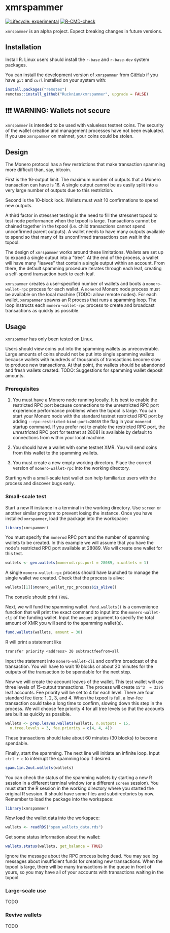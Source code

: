 # xmrspammer

<!-- badges: start -->

[![Lifecycle: experimental](https://img.shields.io/badge/lifecycle-experimental-orange.svg)](https://lifecycle.r-lib.org/articles/stages.html) [![R-CMD-check](https://github.com/Rucknium/xmrspammer/actions/workflows/R-CMD-check.yaml/badge.svg)](https://github.com/Rucknium/xmrspammer/actions/workflows/R-CMD-check.yaml)

<!-- badges: end -->

`xmrspammer` is an alpha project. Expect breaking changes in future versions.

## Installation

Install R. Linux users should install the `r-base` and `r-base-dev` system packages.

You can install the development version of `xmrspammer` from [GitHub](https://github.com/Rucknium/xmrspammer) if you have `git` and `curl` installed on your system with:

``` r
install.packages("remotes")
remotes::install_github("Rucknium/xmrspammer", upgrade = FALSE)
```

## ❗❗❗ WARNING: Wallets not secure

`xmrspammer` is intended to be used with valueless testnet coins. The security of the wallet creation and management processes have not been evaluated. If you use `xmrspammer` on mainnet, your coins could be stolen.

## Design

The Monero protocol has a few restrictions that make transaction spamming more difficult than, say, bitcoin.

First is the 16-output limit. The maximum number of outputs that a Monero transaction can have is 16. A single output cannot be as easily split into a very large number of outputs due to this restriction.

Second is the 10-block lock. Wallets must wait 10 confirmations to spend new outputs.

A third factor in stressnet testing is the need to fill the stressnet txpool to test node performance when the txpool is large. Transactions cannot be chained together in the txpool (i.e. child transactions cannot spend unconfirmed parent outputs). A wallet needs to have many outputs available to spend so that many of its unconfirmed transactions can wait in the txpool.

The design of `xmrspammer` works around these limitations. Wallets are set up to expand a single output into a "tree". At the end of the process, a wallet will have many "leaves" that contain a single output within an account. From there, the default spamming procedure iterates through each leaf, creating a self-spend transaction back to each leaf.

`xmrspammer` creates a user-specified number of wallets and boots a `monero-wallet-rpc` process for each wallet. A `monerod` Monero node process must be available on the local machine (TODO: allow remote nodes). For each wallet, `xmrspammer` spawns an R process that runs a spamming loop. The loop instructs each `monero-wallet-rpc` process to create and broadcast transactions as quickly as possible.

## Usage

`xmrspammer` has only been tested on Linux.

Users should view coins put into the spamming wallets as unrecoverable. Large amounts of coins should not be put into single spamming wallets because wallets with hundreds of thousands of transactions become slow to produce new transactions. At that point, the wallets should be abandoned and fresh wallets created. TODO: Suggestions for spamming wallet deposit amounts.

### Prerequisites

1.  You must have a Monero node running locally. It is best to enable the restricted RPC port because connections to the unrestricted RPC port experience performance problems when the txpool is large. You can start your Monero node with the standard testnet restricted RPC port by adding `--rpc-restricted-bind-port=28089` the flag in your `monerod` startup command. If you prefer not to enable the restricted RPC port, the *unrestricted* RPC port for testnet at 28081 is available by default to connections from within your local machine.

2.  You should have a wallet with some testnet XMR. You will send coins from this wallet to the spamming wallets.

3.  You must create a new empty working directory. Place the correct version of `monero-wallet-rpc` into the working directory.

Starting with a small-scale test wallet can help familiarize users with the process and discover bugs early.

### Small-scale test

Start a new R instance in a terminal in the working directory. Use `screen` or another similar program to prevent losing the instance. Once you have installed `xmrspammer`, load the package into the workspace:

``` r
library(xmrspammer)
```

You must specify the `monerod` RPC port and the number of spamming wallets to be created. In this example we will assume that you have the node's restricted RPC port available at 28089. We will create one wallet for this test.

``` r
wallets <- gen.wallets(monerod.rpc.port = 28089, n.wallets = 1)
```

A single `monero-wallet-rpc` process should have launched to manage the single wallet we created. Check that the process is alive:

``` r
wallets[[1]]$monero_wallet_rpc_process$is_alive()
```

The console should print `TRUE`.

Next, we will fund the spamming wallet. `fund.wallets()` is a convenience function that will print the exact command to input into the `monero-wallet-cli` of the funding wallet. Input the `amount` argument to specify the total amount of XMR you will send to the spamming wallet(s).

``` r
fund.wallets(wallets, amount = 30)
```

R will print a statement like

``` txt
transfer priority <address> 30 subtractfeefrom=all
```

Input the statement into `monero-wallet-cli` and confirm broadcast of the transaction. You will have to wait 10 blocks or about 20 minutes for the outputs of the transaction to be spendable for the next step.

Now we will create the account leaves of the wallet. This test wallet will use three levels of 15-output transactions. The process will create `15^3  = 3375` leaf accounts. Fee priority will be set to 4 for each level. There are four standard fee tiers: 1, 2, 3, and 4. When the txpool is full, a low-fee transaction could take a long time to confirm, slowing down this step in the process. We will choose fee priority 4 for all tree levels so that the accounts are built as quickly as possible.

``` r
wallets <- prep.leaves.wallets(wallets, n.outputs = 15,
  n.tree.levels = 3, fee.priority = c(4, 4, 4))
```

These transactions should take about 60 minutes (30 blocks) to become spendable.

Finally, start the spamming. The next line will initiate an infinite loop. Input `ctrl + c` to interrupt the spamming loop if desired.

``` r
spam.1in.2out.wallets(wallets)
```

You can check the status of the spamming wallets by starting a new R session in a different terminal window (or a different `screen` session). You must start the R session in the working directory where you started the original R session. It should have some files and subdirectories by now. Remember to load the package into the workspace:

``` r
library(xmrspammer)
```

Now load the wallet data into the workspace:

``` r
wallets <- readRDS("spam_wallets_data.rds")
```

Get some status information about the wallet:

``` r
wallets.status(wallets, get_balance = TRUE)
```

Ignore the message about the RPC process being dead. You may see log messages about insufficient funds for creating new transactions. When the txpool is large, there will be many transactions in the queue in front of yours, so you may have all of your accounts with transactions waiting in the txpool.

### Large-scale use

TODO

### Revive wallets

TODO
